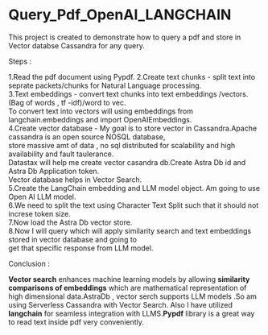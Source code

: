 # Query_Pdf_OpenAI_LANGCHAIN
This project is created to demonstrate how to query a pdf and store in Vector databse Cassandra for any query.<br />

Steps :<br /> 

1.Read the pdf document using Pypdf.
2.Create text chunks - split text into seprate packets/chunks for Natural Language processing.<br /> 
3.Text embeddings - convert text chunks into text embeddings /vectors.(Bag of words , tf -idf)/word to vec.<br />
To convert text into vectors will using embeddings from langchain.embeddings and import OpenAIEmbeddings.<br />
4.Create vector database - My goal is to store vector in Cassandra.Apache cassandra is an open source NOSQL database,<br />
  store massive amt of data , no sql distributed for scalability and high availability and fault taulerance.<br /> 
  Datastax will help me create vector casandra db.Create Astra Db id and Astra Db Application token.<br />
  Vector database helps in Vector Search.<br />
5.Create the LangChain embedding and LLM model object. Am going to use Open AI LLM model.<br />
6.We need to split the text using Character Text Split such that it should not increse token size.<br />
7.Now load the Astra Db vector store.<br />
8.Now I will query which will apply similarity search and text embeddings stored in vector database and going to<br /> 
  get that specific response from LLM model.<br />


Conclusion :

**Vector search** enhances machine learning models by allowing **similarity comparisons of embeddings** which are mathematical representation of 
high dimensional data.AstraDb , vector serch supports LLM models .So am using Serverless Cassandra with Vector Search.
Also I have utilized **langchain** for seamless integration with LLMS.**Pypdf** library is a great way to read text inside pdf very conveniently.
